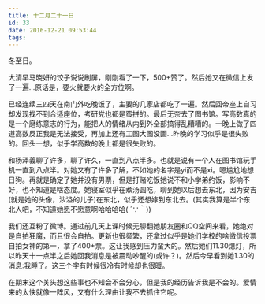 ```yaml
---
title: 十二月二十一日
id: 33
date: 2016-12-21 09:53:44
tags:
---
```


冬至日。

大清早马晓妍的饺子说说刷屏，刚刚看了一下，500+赞了。然后她又在微信上发了一遍...原话是，要火就要火的全方位啊。

已经连续三四天在南门外吃晚饭了，主要的几家店都吃了一遍。然后回帝座上自习却发现找不到合适座位，考研党也都是蛮拼的。最后无奈去了图书馆。写高数真的是一个磨练意志的行为，能把人的情绪从内到外全部搞得乱糟糟的。一晚上做了四道高数反正我是无法接受，再加上还有工图大图没画...昨晚的学习似乎是很失败的。回头一想，似乎学高数的晚上都是很失败的。

和杨泽義聊了许多，聊了许久，一直到八点半多。也就是说有一个人在图书馆玩手机一直到八点半。对她又有了许多了解，不如她的名字是yi而不是xi。嗯尴尬地想日狗。再就是确定了她并没有男票，但是打赌吃饭她说不和小学弟约饭，影响不好，也不知道是啥态度。她寝室似乎在煮汤圆吃，聊到她以后想去东北，因为安吉(就是她的头像，沙溢的儿子)在东北，似乎还想嫁到东北去。(其实我算是半个东北人吧，不知道她愿不愿意啊哈哈哈哈( ´∵｀))

我们还互粉了微博。通过前几天上课时候无聊翻她朋友圈和QQ空间来看，她绝对是自拍狂魔，而且很会自拍。更新也很频繁，还拿过似乎是她们学校的啥微信投票自拍女神的第一，拿了400+票。这让我感到压力蛮大的。然后她们11.30熄灯，所以昨天十一点半之后她回我消息是被震动吵醒的(或许？)。然后今早看到她1.30的消息:我睡了。这三个字有时候很冷有时候却也很暖。

在期末这个关头想这些事也不知会不会分心，但是我的经历告诉我是不会的。爱情来的太快就像一阵风，又有什么理由让我不去抓住它呢。


